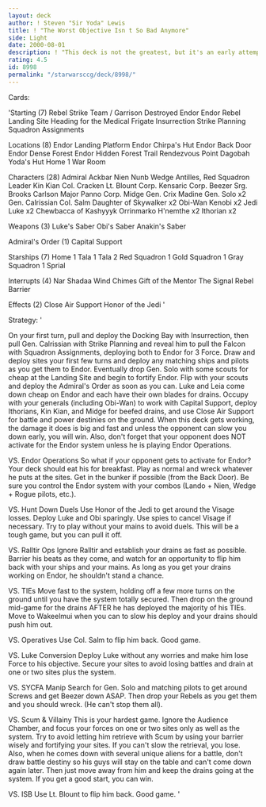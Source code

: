 ```yaml
---
layout: deck
author: ! Steven "Sir Yoda" Lewis
title: ! "The Worst Objective Isn t So Bad Anymore"
side: Light
date: 2000-08-01
description: ! "This deck is not the greatest, but it's an early attempt at a heavy Death Star II combo deck with one of the worst objectives in the game.  I had to build it since the cards in it work so unbelievably well together."
rating: 4.5
id: 8998
permalink: "/starwarsccg/deck/8998/"
---
```

Cards: 

'Starting (7)
Rebel Strike Team / Garrison Destroyed
Endor
Endor Rebel Landing Site
Heading for the Medical Frigate
Insurrection
Strike Planning
Squadron Assignments

Locations (8)
Endor Landing Platform
Endor Chirpa's Hut
Endor Back Door
Endor Dense Forest
Endor Hidden Forest Trail
Rendezvous Point
Dagobah Yoda's Hut
Home 1 War Room

Characters (28)
Admiral Ackbar
Nien Nunb
Wedge Antilles, Red Squadron Leader
Kin Kian
Col. Cracken
Lt. Blount
Corp. Kensaric
Corp. Beezer
Srg. Brooks Carlson
Major Panno
Corp. Midge
Gen. Crix Madine
Gen. Solo x2
Gen. Calrissian
Col. Salm
Daughter of Skywalker x2
Obi-Wan Kenobi x2
Jedi Luke x2
Chewbacca of Kashyyyk
Orrinmarko
H'nemthe x2
Ithorian x2

Weapons (3)
Luke's Saber
Obi's Saber
Anakin's Saber

Admiral's Order (1)
Capital Support

Starships (7)
Home 1
Tala 1
Tala 2
Red Squadron 1
Gold Squadron 1
Gray Squadron 1
Sprial

Interrupts (4)
Nar Shadaa Wind Chimes
Gift of the Mentor
The Signal
Rebel Barrier

Effects (2)
Close Air Support
Honor of the Jedi
'

Strategy: '

On your first turn, pull and deploy the Docking Bay with Insurrection, then pull Gen. Calrissian with Strike Planning and reveal him to pull the Falcon with Squadron Assignments, deploying both to Endor for 3 Force.  Draw and deploy sites your first few turns and deploy any matching ships and pilots as you get them to Endor.  Eventually drop Gen. Solo with some scouts for cheap at the Landing Site and begin to fortify Endor.  Flip with your scouts and deploy the Admiral's Order as soon as you can.  Luke and Leia come down cheap on Endor and each have their own blades for drains.	Occupy with your generals (including Obi-Wan) to work with Capital Support, deploy Ithorians, Kin Kian, and Midge for beefed drains, and use Close Air Support for battle and power destinies on the ground.  When this deck gets working, the damage it does is big and fast and unless the opponent can slow you down early, you will win.  Also, don't forget that your opponent does NOT activate for the Endor system unless he is playing Endor Operations.

VS. Endor Operations
So what if your opponent gets to activate for Endor?  Your deck should eat his for breakfast.  Play as normal and wreck whatever he puts at the sites.	Get in the bunker if possible (from the Back Door).  Be sure you control the Endor system with your combos (Lando + Nien, Wedge + Rogue pilots, etc.).

VS. Hunt Down Duels
Use Honor of the Jedi to get around the Visage losses.	Deploy Luke and Obi sparingly.	Use spies to cancel Visage if necessary.  Try to play without your mains to avoid duels.  This will be a tough game, but you can pull it off.

VS. Ralltir Ops
Ignore Ralltir and establish your drains as fast as possible.  Barrier his beats as they come, and watch for an opportunity to flip him back with your ships and your mains.  As long as you get your drains working on Endor, he shouldn't stand a chance.

VS. TIEs
Move fast to the system, holding off a few more turns on the ground until you have the system totally secured.	Then drop on the ground mid-game for the drains AFTER he has deployed the majority of his TIEs.  Move to Wakeelmui when you can to slow his deploy and your drains should push him out.

VS. Operatives
Use Col. Salm to flip him back.  Good game.

VS. Luke Conversion
Deploy Luke without any worries and make him lose Force to his objective.  Secure your sites to avoid losing battles and drain at one or two sites plus the system.

VS. SYCFA Manip
Search for Gen. Solo and matching pilots to get around Screws and get Beezer down ASAP.  Then drop your Rebels as you get them and you should wreck.  (He can't stop them all).

VS. Scum & Villainy
This is your hardest game.  Ignore the Audience Chamber, and focus your forces on one or two sites only as well as the system.	Try to avoid letting him retrieve with Scum by using your barrier wisely and fortifying your sites.  If you can't slow the retrieval, you lose.  Also, when he comes down with several unique aliens for a battle, don't draw battle destiny so his guys will stay on the table and can't come down again later.  Then just move away from him and keep the drains going at the system.  If you get a good start, you can win.

VS. ISB
Use Lt. Blount to flip him back.  Good game.
'
